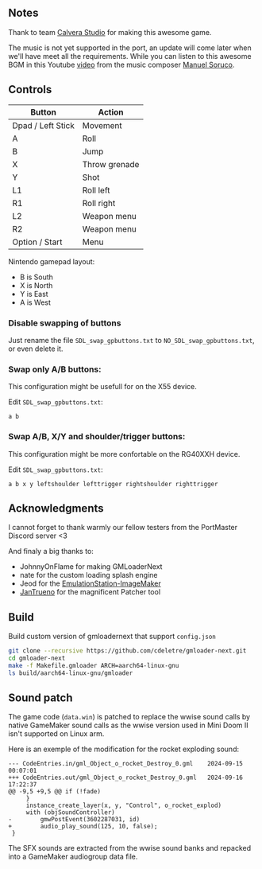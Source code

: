 ## Notes

Thank to team [Calvera Studio](https://calaverastudio.itch.io/) for making this awesome game.

The music is not yet supported in the port, an update will come later when we'll have meet all the requirements. While you can listen to this awesome BGM in this Youtube [video](https://www.youtube.com/watch?v=yjQHXCoh2lY) from the music composer [Manuel Soruco](https://manuelsoruco.com/about/).

## Controls

| Button | Action |
|--|--| 
|Dpad / Left Stick|Movement|
|A|Roll|
|B|Jump|
|X|Throw grenade|
|Y|Shot|
|L1|Roll left|
|R1|Roll right|
|L2|Weapon menu|
|R2|Weapon menu|
|Option / Start|Menu|

Nintendo gamepad layout:
* B is South
* X is North
* Y is East
* A is West

### Disable swapping of buttons
Just rename the file `SDL_swap_gpbuttons.txt` to `NO_SDL_swap_gpbuttons.txt`, or even delete it.

### Swap only A/B buttons:
This configuration might be usefull for on the X55 device.

Edit `SDL_swap_gpbuttons.txt`:
```
a b
```

### Swap A/B, X/Y and shoulder/trigger buttons:
This configuration might be more confortable on the RG40XXH device.

Edit `SDL_swap_gpbuttons.txt`:
```
a b x y leftshoulder lefttrigger rightshoulder righttrigger
```

## Acknowledgments

I cannot forget to thank warmly our fellow testers from the PortMaster Discord server <3

And finaly a big thanks to:
* JohnnyOnFlame for making GMLoaderNext
* nate for the custom loading splash engine
* Jeod for the [EmulationStation-ImageMaker](https://github.com/JeodC/EmulationStation-ImageMaker)
* [JanTrueno](https://github.com/JanTrueno) for the magnificent Patcher tool

## Build

Build custom version of gmloadernext that support `config.json`

```bash
git clone --recursive https://github.com/cdeletre/gmloader-next.git
cd gmloader-next
make -f Makefile.gmloader ARCH=aarch64-linux-gnu
ls build/aarch64-linux-gnu/gmloader
```

##  Sound patch

The game code (`data.win`) is patched to replace the wwise sound calls by native GameMaker sound calls as the wwise version used in Mini Doom II isn't supported on Linux arm.

Here is an exemple of the modification for the rocket exploding sound:

```
--- CodeEntries.in/gml_Object_o_rocket_Destroy_0.gml	2024-09-15 00:07:01
+++ CodeEntries.out/gml_Object_o_rocket_Destroy_0.gml	2024-09-16 17:22:37
@@ -9,5 +9,5 @@ if (!fade)
     }
     instance_create_layer(x, y, "Control", o_rocket_explod)
     with (objSoundController)
-        gmwPostEvent(3602287031, id)
+        audio_play_sound(125, 10, false);
 }
```

The SFX sounds are extracted from the wwise sound banks and repacked into a GameMaker audiogroup data file.